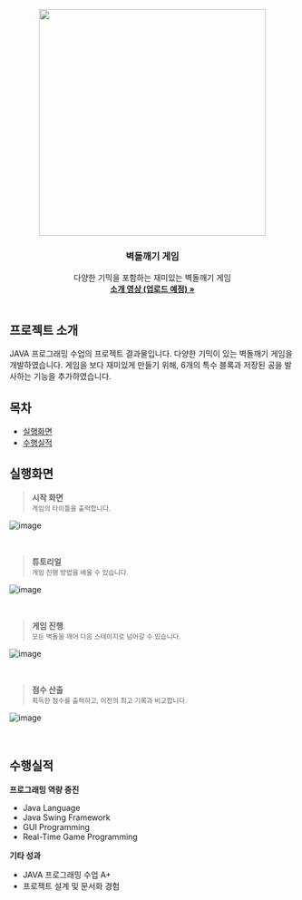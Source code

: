 <p align="center">
  <img width="400px" src="https://user-images.githubusercontent.com/60598051/175316358-0254b9fb-36ec-4e50-86cd-25c3f442b6ee.png">
</p>

<h3 align="center">벽돌깨기 게임</h3>

<p align="center">
  다양한 기믹을 포함하는 재미있는 벽돌깨기 게임
  <br>
  <a href=""><strong>소개 영상 (업로드 예정) »</strong></a>
  <br>
  <br>
</p>


## 프로젝트 소개

JAVA 프로그래밍 수업의 프로젝트 결과물입니다. 다양한 기믹이 있는 벽돌깨기 게임을 개발하였습니다. 게임을 보다 재미있게 만들기 위해, 6개의 특수 블록과 저장된 공을 발사하는 기능을 추가하였습니다.


## 목차

- [실행화면](#실행화면)
- [수행실적](#수행실적)


## 실행화면

> **시작 화면**  
> <sub>게임의 타이틀을 출력합니다.</sub>  

![image](https://user-images.githubusercontent.com/60598051/175316681-d1cfeb70-a086-4617-bd86-d2337f5905c7.png)

<br>

> **튜토리얼**  
> <sub>게임 진행 방법을 배울 수 있습니다.</sub> 

![image](https://user-images.githubusercontent.com/60598051/175316820-459bfb1b-08bf-473e-9ac0-f03a6d78fb73.png)

<br>

> **게임 진행**  
> <sub>모든 벽돌을 깨어 다음 스테이지로 넘어갈 수 있습니다.</sub> 

![image](https://user-images.githubusercontent.com/60598051/175316747-ed3e133a-0882-48cd-af61-d4847b1cc6d5.png)

<br>

> **점수 산출**  
> <sub>획득한 점수를 출력하고, 이전의 최고 기록과 비교합니다.</sub>  

![image](https://user-images.githubusercontent.com/60598051/175317375-b1e8ac27-76c4-4fcb-b426-1eecbed7b70e.png)

<br>


## 수행실적

**프로그래밍 역량 증진**
 - Java Language
 - Java Swing Framework
 - GUI Programming
 - Real-Time Game Programming

**기타 성과**
 - JAVA 프로그래밍 수업 A+
 - 프로젝트 설계 및 문서화 경험
